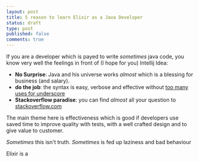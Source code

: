 ```yaml
---
layout: post
title: 5 reason to learn Elixir as a Java Developer
status: draft
type: post
published: false
comments: true
---
```


If you are a developer which is payed to write *sometimes* java code, you know very well 
the feelings in front of (I hope for you) Intellij Idea:

- **No Surprise**: Java and his universe works *almost* which is a blessing for business (and salary).
- **do the job**: the syntax is easy, verbose and effective without [too many uses for underscore](https://stackoverflow.com/questions/8000903/what-are-all-the-uses-of-an-underscore-in-scala/8001065#8001065)
- **Stackoverflow paradise**: you can find *almost* all your question to [stackoverflow.com](www.stackoverflow.com) 

The main theme here is effectiveness which is good if developers use saved time to improve quality with tests,
 with a well crafted design and to give value to customer.
 
*Sometimes* this isn't truth. *Sometimes* is fed up laziness and bad behaviour    

Elixir is a 
